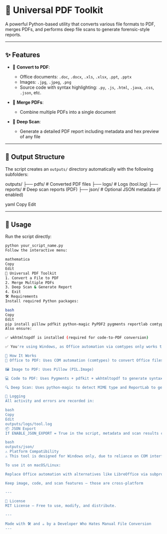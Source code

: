# 🧰 Universal PDF Toolkit

A powerful Python-based utility that converts various file formats to PDF, merges PDFs, and performs deep file scans to generate forensic-style reports.

---

## ✨ Features

- 📄 **Convert to PDF**:
  - Office documents: `.doc`, `.docx`, `.xls`, `.xlsx`, `.ppt`, `.pptx`
  - Images: `.jpg`, `.jpeg`, `.png`
  - Source code with syntax highlighting: `.py`, `.js`, `.html`, `.java`, `.css`, `.json`, etc.

- 📑 **Merge PDFs**:
  - Combine multiple PDFs into a single document

- 🧪 **Deep Scan**:
  - Generate a detailed PDF report including metadata and hex preview of any file

---

## 📁 Output Structure

The script creates an `outputs/` directory automatically with the following subfolders:

outputs/
├── pdfs/ # Converted PDF files
├── logs/ # Logs (tool.log)
├── reports/ # Deep scan reports (PDF)
├── json/ # Optional JSON metadata (if enabled)

yaml
Copy
Edit

---

## 🚀 Usage

Run the script directly:

```bash
python your_script_name.py
Follow the interactive menu:

mathematica
Copy
Edit
📌 Universal PDF Toolkit
1. Convert a File to PDF
2. Merge Multiple PDFs
3. Deep Scan & Generate Report
4. Exit
🛠 Requirements
Install required Python packages:

bash
Copy
Edit
pip install pillow pdfkit python-magic PyPDF2 pygments reportlab comtypes
Also ensure:

✅ wkhtmltopdf is installed (required for code-to-PDF conversion)

✅ You're using Windows, as Office automation via comtypes only works there

🧠 How It Works
📄 Office to PDF: Uses COM automation (comtypes) to convert Office files (Windows only)

🖼️ Image to PDF: Uses Pillow (PIL.Image)

💻 Code to PDF: Uses Pygments + pdfkit + wkhtmltopdf to generate syntax-highlighted PDFs

🔍 Deep Scan: Uses python-magic to detect MIME type and ReportLab to generate a PDF report

📝 Logging
All activity and errors are recorded in:

bash
Copy
Edit
outputs/logs/tool.log
📦 JSON Export
If ENABLE_JSON_EXPORT = True in the script, metadata and scan results can be exported to:

bash
outputs/json/
⚠️ Platform Compatibility
⚠️ This tool is designed for Windows only, due to reliance on COM interfaces for Office automation.

To use it on macOS/Linux:

Replace Office automation with alternatives like LibreOffice via subprocess

Keep image, code, and scan features — those are cross-platform

---

📃 License
MIT License — Free to use, modify, and distribute.

---

Made with 🛠️ and ☕ by a Developer Who Hates Manual File Conversion
---
